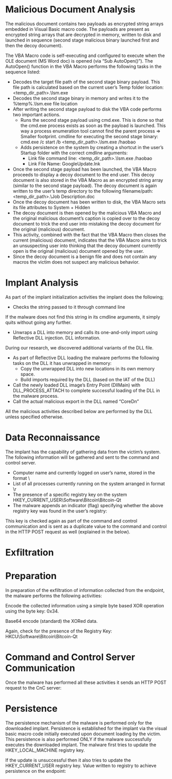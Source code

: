 # Malicious Document Analysis

The malicious document contains two payloads as encrypted string arrays embedded in Visual Basic macro code. The payloads are present as encrypted string arrays that are decrypted in memory, written to disk and launched in sequence (second stage malicious binary launched first and then the decoy document).

The VBA Macro code is self-executing and configured to execute when the OLE document (MS Word doc) is opened (via “Sub AutoOpen()”). The AutoOpen() function in the VBA Macro performs the following tasks in the sequence listed:
- Decodes the target file path of the second stage binary payload. This file path is calculated based on the current user’s Temp folder location: <temp_dir_path>\.\lsm.exe
- Decodes the second stage binary in memory and writes it to the %temp%\.\lsm.exe file location
- After writing the second stage payload to disk the VBA code performs two important actions. 
  - Runs the second stage payload using cmd.exe. This is done so that the cmd.exe process exists as soon as the payload is launched. This way a process enumeration tool cannot find the parent process => Smaller footprint. cmdline for executing the second stage binary: cmd.exe /c start /b <temp_dir_path>\.\lsm.exe /haobao
  - Adds persistence on the system by creating a shortcut in the user’s Startup folder with the correct cmdline arguments:
    - Link file command line: <temp_dir_path>\.\lsm.exe /haobao
    - Link File Name: GoogleUpdate.lnk
- Once the second stage payload has been launched, the VBA Macro proceeds to display a decoy document to the end user. This decoy document is also stored in the VBA Macro as an encrypted string array (similar to the second stage payload). The decoy document is again written to the user’s temp directory to the following filename/path: <temp_dir_path>\.\Job Description.doc
- Once the decoy document has been written to disk, the VBA Macro sets its file attributes to System + Hidden
- The decoy document is then opened by the malicious VBA Macro and the original malicious document’s caption is copied over to the decoy document to trick the end user into mistaking the decoy document for the original (malicious) document.
- This activity, combined with the fact that the VBA Macro then closes the current (malicious) document, indicates that the VBA Macro aims to trick an unsuspecting user into thinking that the decoy document currently open is the original (malicious) document opened by the user.
- Since the decoy document is a benign file and does not contain any macros the victim does not suspect any malicious behavior.

# Implant Analysis

As part of the implant initialization activities the implant does the following;
- Checks the string passed to it through command line 

If the malware does not find this string in its cmdline arguments, it simply quits without going any further.
- Unwraps a DLL into memory and calls its one-and-only import using Reflective DLL injection. DLL information.

During our research, we discovered additional variants of the DLL file.
- As part of Reflective DLL loading the malware performs the following tasks on the DLL it has unwrapped in memory: 
  - Copy the unwrapped DLL into new locations in its own memory space. 
  - Build imports required by the DLL (based on the IAT of the DLL)
- Call the newly loaded DLL image’s Entry Point (DllMain) with DLL_PROCESS_ATTACH to complete successful loading of the DLL in the malware process.
- Call the actual malicious export in the DLL named “CoreDn”

All the malicious activities described below are performed by the DLL unless specified otherwise.

# Data Reconnaissance

The implant has the capability of gathering data from the victim’s system. The following information will be gathered and sent to the command and control server.
- Computer name and currently logged on user’s name, stored in the format <ComputerName> \ <Username>
- List of all processes currently running on the system arranged in format <Process Name>\r
- The presence of a specific registry key on the system HKEY_CURRENT_USER\Software\Bitcoin\Bitcoin-Qt
- The malware appends an indicator (flag) specifying whether the above registry key was found in the user’s registry:

This key is checked again as part of the command and control communication and is sent as a duplicate value to the command and control in the HTTP POST request as well (explained in the below).

# Exfiltration

# Preparation

In preparation of the exfiltration of information collected from the endpoint, the malware performs the following activities:

Encode the collected information using a simple byte based XOR operation using the byte key: 0x34.

Base64 encode (standard) the XORed data.

Again, check for the presence of the Registry Key: HKCU\Software\Bitcoin\Bitcoin-Qt

# Command and Control Server Communication

Once the malware has performed all these activities it sends an HTTP POST request to the CnC server:

# Persistence

The persistence mechanism of the malware is performed only for the downloaded implant. Persistence is established for the implant via the visual basic macro code initially executed upon document loading by the victim. This persistence is also performed ONLY if the malware successfully executes the downloaded implant. The malware first tries to update the HKEY_LOCAL_MACHINE registry key.

If the update is unsuccessful then it also tries to update the HKEY_CURRENT_USER registry key. Value written to registry to achieve persistence on the endpoint:




